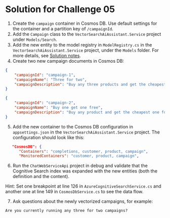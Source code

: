# Solution for Challenge 05

1. Create the `campaign` container in Cosmos DB. Use default settings for the container and a partition key of `/campaignId`.
2. Add the `Campaign` class to the `VectorSearchAiAssistant.Service` project under `Models/Search`.
3. Add the new entity to the model registry in `ModelRegistry.cs` in the `VectorSearchAiAssistant.Service` project, under the `Models` folder. For more details, see [Solution notes](../../solution-notes.md).
4. Create two new campaign documents in Cosmos DB:

```json
{
    "campaignId": "campaign-1",
    "campaignName": "Three for two",
    "campaignDescription": "Buy any three products and get the cheapest one for free"
}
```

```json
{
    "campaignId": "campaign-2",
    "campaignName": "Buy one get one free",
    "campaignDescription": "Buy any product and get the cheapest one for free"
}
```
5. Add the new container to the Cosmos DB configuration in `appsettings.json` in the `VectorSearchAiAssistant.Service` project. The configuration should look like this:

```json
   "CosmosDB": {
      "Containers": "completions, customer, product, campaign",
      "MonitoredContainers": "customer, product, campaign",
```
6. Run the `ChatWebServiceApi` project in debug and validate that the Cognitive Search index was expanded with the new entities (both the definition and the content).

Hint: Set one breakpoint at line 126 in `AzureCognitiveSearchService.cs` and another one at line 
149 in `CosmosDbService.cs` to see the data flow.

7. Ask questions about the newly vectorized campaigns, for example:

`Are you currently running any three for two campaigns?`